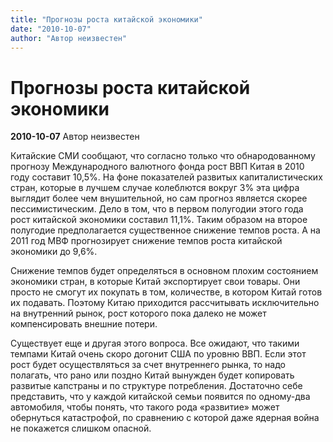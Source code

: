 ```yaml
---
title: "Прогнозы роста китайской экономики"
date: "2010-10-07"
author: "Автор неизвестен"
---
```


# Прогнозы роста китайской экономики

**2010-10-07** Автор неизвестен

Китайские СМИ сообщают, что согласно только что обнародованному прогнозу Международного валютного фонда рост ВВП Китая в 2010 году составит 10,5%. На фоне показателей развитых капиталистических стран, которые в лучшем случае колеблются вокруг 3% эта цифра выглядит более чем внушительной, но сам прогноз является скорее пессимистическим. Дело в том, что в первом полугодии этого года рост китайской экономики составил 11,1%. Таким образом на второе полугодие предполагается существенное снижение темпов роста. А на 2011 год МВФ прогнозирует снижение темпов роста китайской экономики до 9,6%.

Снижение темпов будет определяться в основном плохим состоянием экономики стран, в которые Китай экспортирует свои товары. Они просто не смогут их покупать в том, количестве, в котором Китай готов их подавать. Поэтому Китаю приходится рассчитывать исключительно на внутренний рынок, рост которого пока далеко не может компенсировать внешние потери.

Существует еще и другая этого вопроса. Все ожидают, что такими темпами Китай очень скоро догонит США по уровню ВВП. Если этот рост будет осуществляться за счет внутреннего рынка, то надо полагать, что рано или поздно Китай вынужден будет копировать развитые капстраны и по структуре потребления. Достаточно себе представить, что у каждой китайской семьи появится по одному-два автомобиля, чтобы понять, что такого рода «развитие» может обернуться катастрофой, по сравнению с которой даже ядерная война не покажется слишком опасной.